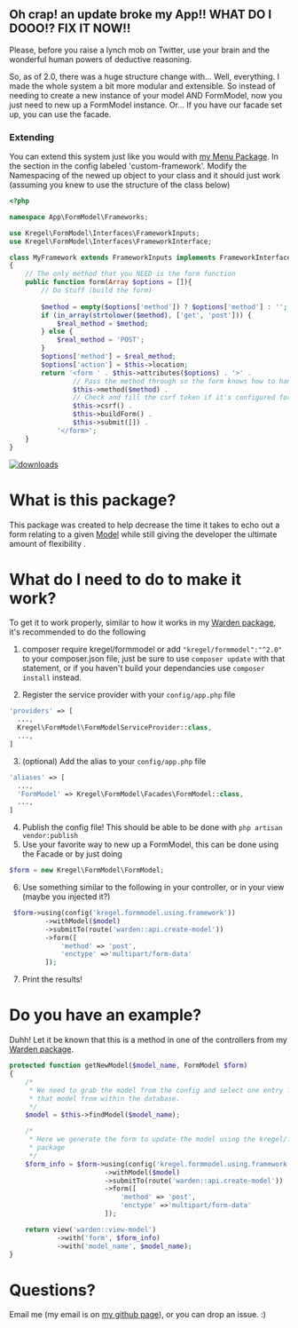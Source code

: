 ## Oh crap! an update broke my App!! WHAT DO I DOOO!? FIX IT NOW!!

Please, before you raise a lynch mob on Twitter, use your brain and the wonderful human powers of deductive reasoning.

So, as of 2.0, there was a huge structure change with... Well, everything. I made the whole system a bit more modular
and extensible. So instead of needing to create a new instance of your model AND FormModel, now you just need to new up
a FormModel instance. Or... If you have our facade set up, you can use the facade.

### Extending

You can extend this system just like you would with [my Menu Package](https://github.com/austinkregel/Menu). In the section in the config 
labeled 'custom-framework'. Modify the Namespacing of the newed up object to your class and it should just work (assuming you knew 
to use the structure of the class below)

```php
<?php

namespace App\FormModel\Frameworks;

use Kregel\FormModel\Interfaces\FrameworkInputs;
use Kregel\FormModel\Interfaces\FrameworkInterface;

class MyFramework extends FrameworkInputs implements FrameworkInterface
{
    // The only method that you NEED is the form function
    public function form(Array $options = []){
        // Do Stuff (build the form)
        
        $method = empty($options['method']) ? $options['method'] : '';
        if (in_array(strtolower($method), ['get', 'post'])) {
            $real_method = $method;
        } else {
            $real_method = 'POST';
        }
        $options['method'] = $real_method;
        $options['action'] = $this->location;
        return '<form ' . $this->attributes($options) . '>' .
                // Pass the method through so the form knows how to handle it's self (with laravel)
                $this->method($method) .
                // Check and fill the csrf token if it's configured for it.
                $this->csrf() .
                $this->buildForm() .
                $this->submit([]) .
            '</form>';
    }
}
```

[![downloads](https://img.shields.io/packagist/dt/kregel/formmodel.svg)](https://packagist.org/packages/kregel/formmodel)

# What is this package?
This package was created to help decrease the time it takes to echo out a form relating to a given [Model](http://laravel.com/docs/master/eloquent) while still giving the developer the ultimate amount of flexibility . 

# What do I need to do to make it work?
To get it to work properly, similar to how it works in my [Warden package](https://github.com/austinkregel/warden), it's recommended to do the following
 
  1.  composer require kregel/formmodel
      or add `"kregel/formmodel":"^2.0"` to your composer.json file, just be sure to use `composer update` with that statement, or if you haven't build your dependancies use `composer install` instead.
      
      
  2.  Register the service provider with your `config/app.php` file
  
  ```php
  'providers' => [
    ...,
    Kregel\FormModel\FormModelServiceProvider::class,
    ...,
  ]
  ```
  3.  (optional) Add the alias to your `config/app.php` file
  
  ```php
  'aliases' => [
    ...,
    'FormModel' => Kregel\FormModel\Facades\FormModel::class,
    ...,
  ]
  ```
  4.  Publish the config file! This should be able to be done with `php artisan vendor:publish`
  5.  Use your favorite way to new up a FormModel, this can be done using the Facade or by just doing 
  
  ```php 
  $form = new Kregel\FormModel\FormModel;
  ```
  6.  
     Use something similar to the following in your controller, or in your view (maybe you injected it?)
 ```php
  $form->using(config('kregel.formmodel.using.framework'))
          ->withModel($model)
          ->submitTo(route('warden::api.create-model'))
          ->form([
              'method' => 'post',
              'enctype' =>'multipart/form-data'
          ]);
  ```

  7.  Print the results!
  
# Do you have an example?
Duhh! Let it be known that this is a method in one of the controllers from my [Warden package](https://github.com/austinkregel/warden).

```php
protected function getNewModel($model_name, FormModel $form)
{
    /*
     * We need to grab the model from the config and select one entry for
     * that model from within the database.
     */
    $model = $this->findModel($model_name);

    /*
     * Here we generate the form to update the model using the kregel/formmodel
     * package
     */
    $form_info = $form->using(config('kregel.formmodel.using.framework'))
                        ->withModel($model)
                        ->submitTo(route('warden::api.create-model'))
                        ->form([
                            'method' => 'post',
                            'enctype' =>'multipart/form-data'
                        ]);

    return view('warden::view-model')
            ->with('form', $form_info)
            ->with('model_name', $model_name);
}
```

# Questions?
Email me (my email is on [my github page](http://github.com/austinkregel)), or you can drop an issue. :)

